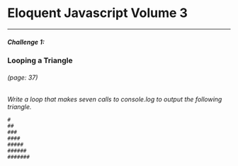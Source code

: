 # Eloquent Javascript Volume 3
___
##### Challenge 1:
### Looping a Triangle
###### *(page: 37)*

*Write a loop that makes seven calls to console.log to output the following triangle.*
```
#
##
###
####
#####
######
#######
```
